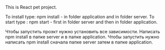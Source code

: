 This is React pet project.

To install type: npm install - in folder application and in folder server.
To start type : npm start - first in folder server and then in folder application.


Чтобы запустить проэкт нужно установить все зависимости.
Написать npm install в папке server и в папке application.
Чтобы запустить нужно написать npm install сначала папке server затем в папке application.